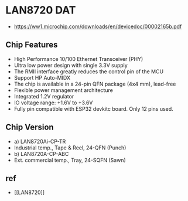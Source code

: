 
# LAN8720 DAT

- https://ww1.microchip.com/downloads/en/devicedoc/00002165b.pdf



## Chip Features 

- High Performance 10/100 Ethernet Transceiver (PHY)
- Ultra low power design with single 3.3V supply
- The RMII interface greatly reduces the control pin of the MCU
- Support HP Auto-MIDX
- The chip is available in a 24-pin QFN package (4x4 mm), lead-free
- Flexible power management architecture
- Integrated 1.2V regulator
- IO voltage range: +1.6V to +3.6V
- Fully pin compatible with ESP32 devkitc board. Only 12 pins used.


## Chip Version 

- a) LAN8720Ai-CP-TR
- Industrial temp., Tape & Reel, 24-QFN (Punch)
- b) LAN8720A-CP-ABC
- Ext. commercial temp., Tray, 24-SQFN (Sawn)


## ref 

- [[LAN8720]]